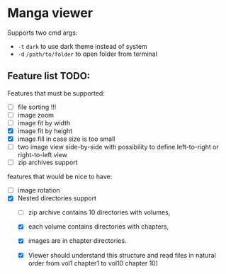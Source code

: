 # Manga viewer

Supports two cmd args:
 - `-t` `dark` to use dark theme instead of system
 - `-d` `/path/to/folder` to open folder from terminal

## Feature list TODO:

Features that must be supported:
- [ ] file sorting !!!
- [ ] image zoom 
- [ ] image fit by width
- [x] image fit by height
- [x] image fill in case size is too small
- [ ] two image view side-by-side with possibility to define left-to-right or right-to-left view
- [ ] zip archives support

features that would be nice to have:
- [ ] image rotation
- [x] Nested directories support
  - [ ] zip archive contains 10 directories with volumes, 
  - [x] each volume contains directories with chapters,
  - [x] images are in chapter directories. 
  - [x] Viewer should understand this structure and read files in natural order from vol1 chapter1 to vol10 chapter 10)

